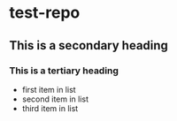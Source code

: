 # test-repo

## This is a secondary heading
### This is a tertiary heading

* first item in list
* second item in list
* third item in list
